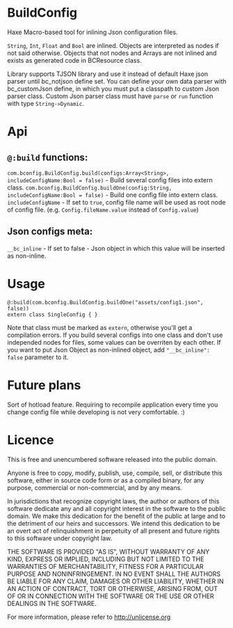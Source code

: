 # BuildConfig
Haxe Macro-based tool for inlining Json configuration files.

`String`, `Int`, `Float` and `Bool` are inlined.
Objects are interpreted as nodes if not said otherwise.
Objects that not nodes and Arrays are not inlined and exists as generated code in BCResource class.

Library supports TJSON library and use it instead of default Haxe json parser until bc_notjson define set.
You can define your own data parser with bc_customJson define, in which you must put a classpath to custom Json parser class.
Custom Json parser class must have `parse` or `run` function with type `String->Dynamic`.

# Api
## `@:build` functions:
`com.bconfig.BuildConfig.build(configs:Array<String>, includeConfigName:Bool = false)` - Build several config files into extern class.
`com.bconfig.BuildConfig.buildOne(config:String, includeConfigName:Bool = false)` - Build one config file into extern class.
`includeConfigName` - If set to `true`, config file name will be used as root node of config file. (e.g. `Config.fileName.value` instead of `Config.value`)
## Json configs meta:
`__bc_inline` - If set to false - Json object in which this value will be inserted as non-inline.

# Usage
```
@:build(com.bconfig.BuildConfig.buildOne("assets/config1.json", false))
extern class SingleConfig { }
```
Note that class must be marked as `extern`, otherwise you'll get a compilation errors.
If you build several configs into one class and don't use independed nodes for files, some values can be overriten by each other.
If you want to put Json Object as non-inlined object, add `"__bc_inline": false` parameter to it.

# Future plans
Sort of hotload feature. Requiring to recompile application every time you change config file while developing is not very comfortable. :)

# Licence
This is free and unencumbered software released into the public domain.

Anyone is free to copy, modify, publish, use, compile, sell, or
distribute this software, either in source code form or as a compiled
binary, for any purpose, commercial or non-commercial, and by any
means.

In jurisdictions that recognize copyright laws, the author or authors
of this software dedicate any and all copyright interest in the
software to the public domain. We make this dedication for the benefit
of the public at large and to the detriment of our heirs and
successors. We intend this dedication to be an overt act of
relinquishment in perpetuity of all present and future rights to this
software under copyright law.

THE SOFTWARE IS PROVIDED "AS IS", WITHOUT WARRANTY OF ANY KIND,
EXPRESS OR IMPLIED, INCLUDING BUT NOT LIMITED TO THE WARRANTIES OF
MERCHANTABILITY, FITNESS FOR A PARTICULAR PURPOSE AND NONINFRINGEMENT.
IN NO EVENT SHALL THE AUTHORS BE LIABLE FOR ANY CLAIM, DAMAGES OR
OTHER LIABILITY, WHETHER IN AN ACTION OF CONTRACT, TORT OR OTHERWISE,
ARISING FROM, OUT OF OR IN CONNECTION WITH THE SOFTWARE OR THE USE OR
OTHER DEALINGS IN THE SOFTWARE.

For more information, please refer to <http://unlicense.org>

